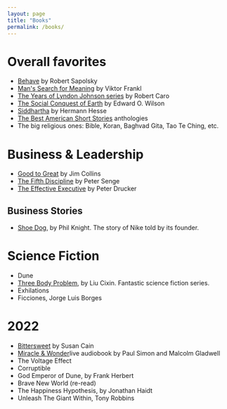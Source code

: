 ```yaml
---
layout: page
title: "Books"
permalink: /books/
---
```


# Overall favorites
- [Behave](https://en.wikipedia.org/wiki/Behave_(book)) by Robert Sapolsky
- [Man's Search for Meaning](https://en.wikipedia.org/wiki/Man%27s_Search_for_Meaning) by Viktor Frankl
- [The Years of Lyndon Johnson series](https://en.wikipedia.org/wiki/The_Years_of_Lyndon_Johnson) by Robert Caro
- [The Social Conquest of Earth](https://en.wikipedia.org/wiki/The_Social_Conquest_of_Earth) by Edward O. Wilson
- [Siddhartha](https://en.wikipedia.org/wiki/Siddhartha_(novel)) by Hermann Hesse
- [The Best American Short Stories](https://en.wikipedia.org/wiki/The_Best_American_Short_Stories) anthologies
- The big religious ones:  Bible, Koran, Baghvad Gita, Tao Te Ching, etc.

# Business & Leadership
- [Good to Great](https://en.wikipedia.org/wiki/Good_to_Great) by Jim Collins
- [The Fifth Discipline](https://en.wikipedia.org/wiki/The_Fifth_Discipline) by Peter Senge
- [The Effective Executive](https://www.goodreads.com/book/show/48019.The_Effective_Executive) by Peter Drucker

## Business Stories
- [Shoe Dog](https://en.wikipedia.org/wiki/Shoe_Dog), by Phil Knight. The story of Nike told by its founder.

# Science Fiction
- Dune
- [Three Body Problem](https://en.wikipedia.org/wiki/The_Three-Body_Problem_(novel)), by Liu Cixin. Fantastic science fiction series.
- Exhilations
- Ficciones, Jorge Luis Borges

# 2022
- [Bittersweet](https://susancain.net/book/bittersweet/) by Susan Cain
- [Miracle & Wonder](https://www.goodreads.com/en/book/show/59545874-miracle-and-wonder)live audiobook by Paul Simon and Malcolm Gladwell
- The Voltage Effect
- Corruptible
- God Emperor of Dune, by Frank Herbert
- Brave New World (re-read)
- The Happiness Hypothesis, by Jonathan Haidt
- Unleash The Giant Within, Tony Robbins
